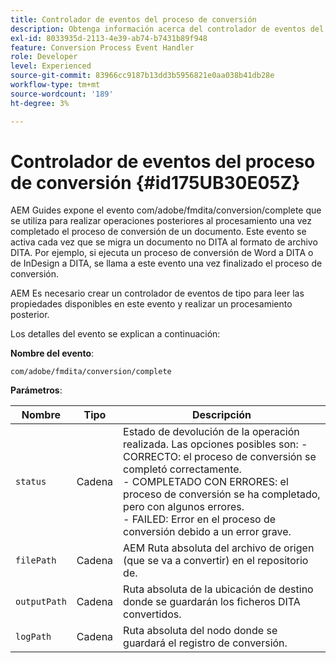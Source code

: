 ```yaml
---
title: Controlador de eventos del proceso de conversión
description: Obtenga información acerca del controlador de eventos del proceso de conversión
exl-id: 8033935d-2113-4e39-ab74-b7431b89f948
feature: Conversion Process Event Handler
role: Developer
level: Experienced
source-git-commit: 83966cc9187b13dd3b5956821e0aa038b41db28e
workflow-type: tm+mt
source-wordcount: '189'
ht-degree: 3%

---
```


# Controlador de eventos del proceso de conversión {#id175UB30E05Z}

AEM Guides expone el evento com/adobe/fmdita/conversion/complete que se utiliza para realizar operaciones posteriores al procesamiento una vez completado el proceso de conversión de un documento. Este evento se activa cada vez que se migra un documento no DITA al formato de archivo DITA. Por ejemplo, si ejecuta un proceso de conversión de Word a DITA o de InDesign a DITA, se llama a este evento una vez finalizado el proceso de conversión.

AEM Es necesario crear un controlador de eventos de tipo para leer las propiedades disponibles en este evento y realizar un procesamiento posterior.

Los detalles del evento se explican a continuación:

**Nombre del evento**:

```HTTP
com/adobe/fmdita/conversion/complete 
```

**Parámetros**:

| Nombre | Tipo | Descripción |
|----|----|-----------|
| `status` | Cadena | Estado de devolución de la operación realizada. Las opciones posibles son: -   CORRECTO: el proceso de conversión se completó correctamente. <br> -   COMPLETADO CON ERRORES: el proceso de conversión se ha completado, pero con algunos errores. <br>-   FAILED: Error en el proceso de conversión debido a un error grave. |
| `filePath` | Cadena | AEM Ruta absoluta del archivo de origen \(que se va a convertir\) en el repositorio de. |
| `outputPath` | Cadena | Ruta absoluta de la ubicación de destino donde se guardarán los ficheros DITA convertidos. |
| `logPath` | Cadena | Ruta absoluta del nodo donde se guardará el registro de conversión. |
